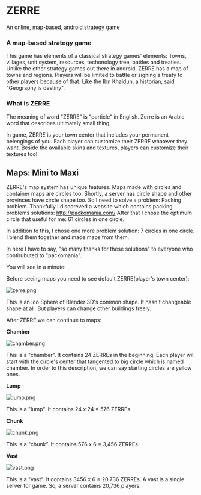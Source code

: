 # ZERRE
An online, map-based, android strategy game

### A map-based strategy game

This game has elements of a classical strategy games' elements: Towns, villages, unit system, resources, techonology tree, battles and treaties. Unlike the other strategy games out there in android, ZERRE has a map of towns and regions. Players will be limited to battle or signing a treaty to other players because of that. Like the Ibn Khaldun, a historian, said "Geography is destiny".

### What is ZERRE 

The meaning of word "ZERRE" is "particle" in English. Zerre is an Arabic word that describes ultimately small thing. 

In game, ZERRE is your town center that includes your permanent belengings of you. Each player can customize their ZERRE whatever they want. Beside the available skins and textures, players can customize their textures too!

## Maps: Mini to Maxi 

ZERRE's map system has unique features. Maps made with circles and container maps are circles too. Shortly, a server has circle shape and other provinces have circle shape too. So I need to solve a problem: Packing problem. Thankfully I discoreved a website which contains packing problems solutions: http://packomania.com/ After that I chose the optimum circle that useful for me: 61 circles in one circle. 

In addition to this, I chose one more problem solution: 7 circles in one circle. I blend them together and made maps from them. 

In here I have to say, "so many thanks for these solutions" to everyone who contirubuted to "packomania". 

You will see in a minute: 

Before seeing maps you need to see default ZERRE(player's town center):

![zerre.png](https://lh3.googleusercontent.com/x15lPraowZIjpvf1g44HzdbkHC68nPlHfxgiP-9hbQrV5oqzErVmi1LS2wEdX2CaKoSzh5aGXZgdvRI7vHlK2iY3u_fVA0YB_edrJJikeQ=w945-h522-no)

This is an Ico Sphere of Blender 3D's common shape. It hasn't changeable shape at all. But players can change other buildings freely.

After ZERRE we can continue to maps:

**Chamber**

![chamber.png](https://lh3.googleusercontent.com/AEflov6lR583rSS8LNwS4VXvFKK2CIwsKi_J5EMpm395VXY7m2TvSp7X9s_5QDFJ5f41qmkkCWGUtj0B8xOSQz1M_kzk3vBr7LAoZ6hWyw=w811-h694-no)

This is a "chamber". It contains 24 ZERREs in the beginning. Each player will start with the circle's center that tangented to big circle which is named chamber. In order to this description, we can say starting circles are yellow ones.

**Lump**

![lump.png](https://lh3.googleusercontent.com/RR3NdR4lEP2epTJEF4slGAN3KnYNLRl1N65lkE6zbK-ayk3Ue-jCWApnQ-JTylmigXx9wN_Brc0FVUyEqZXFbau1OZaE2xFBxUQ-6M232Q=w1600-h1200-no)

This is a "lump". It contains 24 x 24 = 576 ZERREs. 

**Chunk**

![chunk.png](https://lh3.googleusercontent.com/PV41t-yrnnIJTkMFFc4d-jUI-NBc1Hzk4oAck7qDm9o9ZHt3P3VH8mDX1xlMBpyD3iW1CuBKNhe9SKE1EwmFNnmsofM17rj8Flp-nKKtow=w2048-h1946-no)

This is a "chunk". It contains 576 x 6 = 3,456 ZERREs.

**Vast**

![vast.png](https://raw.githubusercontent.com/nbsas/ZERRE/master/VASTwNames-small.png)

This is a "vast". It contains 3456 x 6 = 20,736 ZERREs. A vast is a single server for game. So, a server contains 20,736 players. 
